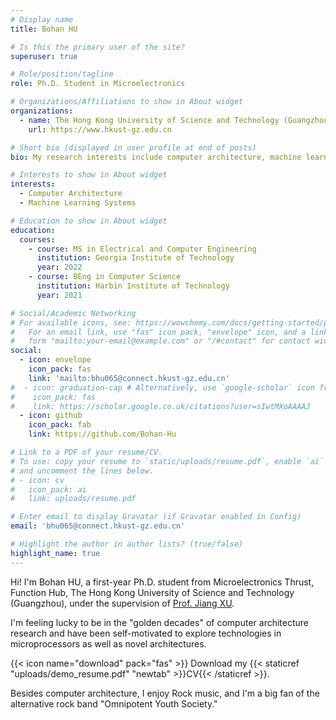 ```yaml
---
# Display name
title: Bohan HU

# Is this the primary user of the site?
superuser: true

# Role/position/tagline
role: Ph.D. Student in Microelectronics

# Organizations/Affiliations to show in About widget
organizations:
  - name: The Hong Kong University of Science and Technology (Guangzhou)
    url: https://www.hkust-gz.edu.cn

# Short bio (displayed in user profile at end of posts)
bio: My research interests include computer architecture, machine learning systems.

# Interests to show in About widget
interests:
  - Computer Architecture
  - Machine Learning Systems

# Education to show in About widget
education:
  courses:
    - course: MS in Electrical and Computer Engineering
      institution: Georgia Institute of Technology
      year: 2022
    - course: BEng in Computer Science
      institution: Harbin Institute of Technology
      year: 2021

# Social/Academic Networking
# For available icons, see: https://wowchemy.com/docs/getting-started/page-builder/#icons
#   For an email link, use "fas" icon pack, "envelope" icon, and a link in the
#   form "mailto:your-email@example.com" or "/#contact" for contact widget.
social:
  - icon: envelope
    icon_pack: fas
    link: 'mailto:bhu065@connect.hkust-gz.edu.cn'
#  - icon: graduation-cap # Alternatively, use `google-scholar` icon from `ai` icon pack
#    icon_pack: fas
#    link: https://scholar.google.co.uk/citations?user=sIwtMXoAAAAJ
  - icon: github
    icon_pack: fab
    link: https://github.com/Bohan-Hu

# Link to a PDF of your resume/CV.
# To use: copy your resume to `static/uploads/resume.pdf`, enable `ai` icons in `params.toml`,
# and uncomment the lines below.
# - icon: cv
#   icon_pack: ai
#   link: uploads/resume.pdf

# Enter email to display Gravatar (if Gravatar enabled in Config)
email: 'bhu065@connect.hkust-gz.edu.cn'

# Highlight the author in author lists? (true/false)
highlight_name: true
---
```


Hi! I'm Bohan HU, a first-year Ph.D. student from Microelectronics Thrust, Function Hub, The Hong Kong University of Science and Technology (Guangzhou), under the supervision of [Prof. Jiang XU](https://eexu.home.ece.ust.hk).

I'm feeling lucky to be in the "golden decades" of computer architecture research and have been self-motivated to explore technologies in microprocessors as well as novel architectures. 

{{< icon name="download" pack="fas" >}} Download my {{< staticref "uploads/demo_resume.pdf" "newtab" >}}CV{{< /staticref >}}.

Besides computer architecture, I enjoy Rock music, and I'm a big fan of the alternative rock band "Omnipotent Youth Society."

